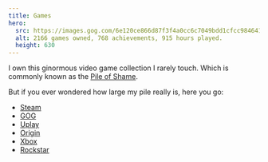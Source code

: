 ```yaml
---
title: Games
hero:
  src: https://images.gog.com/6e120ce866d87f3f4a0cc6c7049bdd1cfcc9846412cff3f6c44748fea88ee094.jpg?namespace=stats_sharing
  alt: 2166 games owned, 768 achievements, 915 hours played.
  height: 630
---
```


I own this ginormous video game collection I rarely touch. Which is commonly known as the [Pile of Shame](https://www.urbandictionary.com/define.php?term=Pile%20of%20shame).

But if you ever wondered how large my pile really is, here you go:

* [Steam](https://steamcommunity.com/id/mvsde/)
* [GOG](https://www.gog.com/u/mvsde)
* [Uplay](https://club.ubisoft.com/profile/mvsde)
* [Origin](https://www.origin.com/gbr/en-us/profile/user/BobyAWXzmLlf6NasXubNEw--)
* [Xbox](https://account.xbox.com/en-us/profile?gamertag=mvsde)
* [Rockstar](https://socialclub.rockstargames.com/member/mvs_de)
